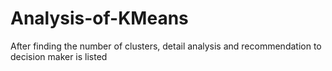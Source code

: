 # Analysis-of-KMeans
After finding the number of clusters, detail analysis and recommendation to decision maker is listed
